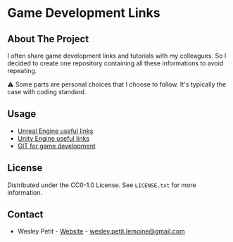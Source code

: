 # Game Development Links
## About The Project
I often share game development links and tutorials with my colleagues. So I decided to create one repository containing all these informations to avoid repeating.

⚠️ Some parts are personal choices that I choose to follow. It's typically the case with coding standard.

## Usage
- [Unreal Engine useful links](unreal-engine-useful-links.md)
- [Unity Engine useful links](unity-engine-useful-links.md)
- [GIT for game development](git-for-game-development.md)

## License
Distributed under the CC0-1.0 License. See `LICENSE.txt` for more information.

## Contact
- Wesley Petit - [Website](https://wesleypetit.fr/) - wesley.petit.lemoine@gmail.com
